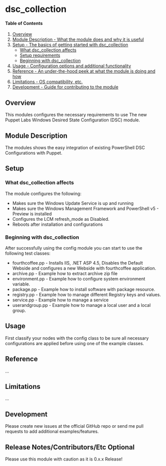 # dsc_collection

#### Table of Contents

1. [Overview](#overview)
2. [Module Description - What the module does and why it is useful](#module-description)
3. [Setup - The basics of getting started with dsc_collection](#setup)
    * [What dsc_collection affects](#what-dsc_collection-affects)
    * [Setup requirements](#setup-requirements)
    * [Beginning with dsc_collection](#beginning-with-dsc_collection)
4. [Usage - Configuration options and additional functionality](#usage)
5. [Reference - An under-the-hood peek at what the module is doing and how](#reference)
5. [Limitations - OS compatibility, etc.](#limitations)
6. [Development - Guide for contributing to the module](#development)

## Overview

This modules configures the necessary requirements to use The new Puppet Labs Windows Desired State Configuration (DSC) module.

## Module Description

The modules shows the easy integration of existing PowerShell DSC Configurations with Puppet.

## Setup

### What dsc_collection affects

The module configures the following:
* Makes sure the Windows Update Service is up and running
* Makes sure the Windows Management Framework and PowerShell v5 - Preview is installed
* Configures the LCM refresh_mode as Disabled.
* Reboots after installation and configurations


### Beginning with dsc_collection

After successfully using the config module you can start to use the following test classes:
* fourthcoffee.pp - Installs IIS, .NET ASP 4.5, Disables the Default Webside and configures a new Webside with fourthcoffee application.
* archive.pp - Example how to extract archive zip file
* environment.pp - Example how to configure system environment variable.
* package.pp - Example how to install software with package resource.
* registry.pp - Example how to manage different Registry keys and values.
* service.pp - Example how to manage a service
* userandgroup.pp - Example how to manage a local user and a local group.

## Usage

First classify your nodes with the config class to be sure all necessary configurations are applied before using one of the example classes.

## Reference

...

## Limitations

...

## Development

Please create new issues at the official GitHub repo or send me pull requests to add additional examples/features.

## Release Notes/Contributors/Etc **Optional**

Please use this module with caution as it is 0.x.x Release!
